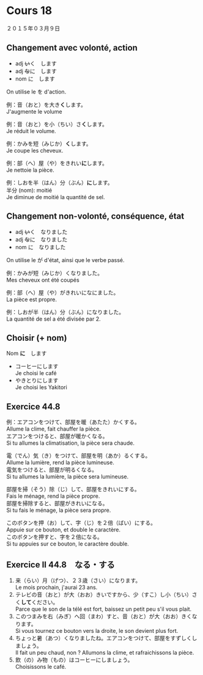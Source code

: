 Cours 18
==========

２０１５年０３月９日

Changement avec volonté, action
-------------------

* adj <strike>い</strike>く　します
* adj <strike>な</strike>に　します
* nom に　します

On utilise le を d'action.

例：音（おと）を大き**く**します。     
J'augmente le volume

例：音（おと）を小（ちい）さ**く**します。    
Je réduit le volume.

例：かみを短（みじか）**く**します。    
Je coupe les cheveux.

例：部（へ）屋（や）をきれい**に**します。     
Je nettoie la pièce.

例：しおを半（はん）分（ぶん）**に**します。     
半分 (nom): moitié     
Je diminue de moitié la quantité de sel.

Changement non-volonté, conséquence, état
-------------------------


* adj <strike>い</strike>く　なりました
* adj <strike>な</strike>に　なりました
* nom に　なりました

On utilise le が d'état, ainsi que le verbe passé.

例：かみが短（みじか）くなりました。    
Mes cheveux ont été coupés

例：部（へ）屋（や）がきれいになにました。   
La pièce est propre.

例：しおが半（はん）分（ぶん）になりました。    
La quantité de sel a été divisée par 2.

Choisir (+ nom)
---------------------

Nom **に**　します

* コーヒーにします    
Je choisi le café
* やきとりにします    
Je choisi les Yakitori

Exercice 44.8
----------------

例：エアコンをつけて、部屋を暖（あたた）かくする。    
Allume la clime, fait chauffer la pièce.    
エアコンをつけると、部屋が暖かくなる。    
Si tu allumes la climatisation, la pièce sera chaude.

電（でん）気（き）をつけて、部屋を明（あか）るくする。    
Allume la lumière, rend la pièce lumineuse.     
電気をつけると、部屋が明るくなる。     
Si tu allumes la lumière, la pièce sera lumineuse.


部屋を掃（そう）除（じ）して、部屋をきれいにする。    
Fais le ménage, rend la pièce propre.    
部屋を掃除すると、部屋がきれいになる。     
Si tu fais le ménage, la pièce sera propre.

このボタンを押（お）して、字（じ）を２倍（ばい）にする。    
Appuie sur ce bouton, et double le caractère.    
このボタンを押すと、字を２倍になる。    
Si tu appuies sur ce bouton, le caractère double.

Exercice II 44.8　なる・する
------------------

1. 来（らい）月（げつ）、２３歳（さい）になります。      
Le mois prochain, j'aurai 23 ans.
2. テレビの音（おと）が大（おお）きいですから、少（すこ）し小（ちい）さく**して**ください。     
Parce que le son de la télé est fort, baissez un petit peu s'il vous plait.
3. このつまみを右（みぎ）へ回（まわ）すと、音（おと）が大（おお）きくなります。     
Si vous tournez ce bouton vers la droite, le son devient plus fort.
4. ちょっと暑（あつ）くなりましたね。エアコンをつけて、部屋をすずしくしましょう。   
Il fait un peu chaud, non ? Allumons la clime, et rafraichissons la pièce.
5. 飲（の）み物（もの）はコーヒーにしましょう。    
Choisissons le café.

